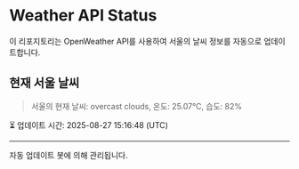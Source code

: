 
# Weather API Status

이 리포지토리는 OpenWeather API를 사용하여 서울의 날씨 정보를 자동으로 업데이트합니다.

## 현재 서울 날씨
> 서울의 현재 날씨: overcast clouds, 온도: 25.07°C, 습도: 82%

⏳ 업데이트 시간: 2025-08-27 15:16:48 (UTC)

---
자동 업데이트 봇에 의해 관리됩니다.
